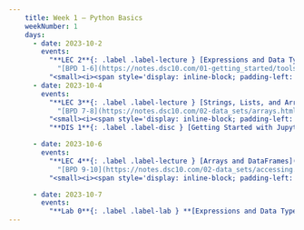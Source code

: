 ```yaml
---
    title: Week 1 – Python Basics
    weekNumber: 1
    days:
      - date: 2023-10-2
        events:
          "**LEC 2**{: .label .label-lecture } [Expressions and Data Types](http://datahub.ucsd.edu/user-redirect/git-sync?repo=https://github.com/dsc-courses/dsc10-2023-fa&subPath=lectures/lec02/lec02.ipynb) [✏️](resources/lectures/lec02/lec02.html)":
            "[BPD 1-6](https://notes.dsc10.com/01-getting_started/tools.html)"
          "<small><i><span style='display: inline-block; padding-left: 80px'><b>Keywords:</b> numpy, indexing, positions</span></i></small>":
      - date: 2023-10-4
        events:
          "**LEC 3**{: .label .label-lecture } [Strings, Lists, and Arrays](http://datahub.ucsd.edu/user-redirect/git-sync?repo=https://github.com/dsc-courses/dsc10-2023-fa&subPath=lectures/lec03/lec03.ipynb) [✏️](resources/lectures/lec03/lec03.html)":
            "[BPD 7-8](https://notes.dsc10.com/02-data_sets/arrays.html), [CIT 14.1](https://inferentialthinking.com/chapters/14/1/Properties_of_the_Mean.html#)"
          "<small><i><span style='display: inline-block; padding-left: 80px'><b>Keywords:</b> numpy, indexing, positions</span></i></small>":
          "**DIS 1**{: .label .label-disc } [Getting Started with Jupyter Notebooks](http://datahub.ucsd.edu/user-redirect/git-sync?repo=https://github.com/dsc-courses/dsc10-2023-fa&subPath=discussion/disc01/disc01.ipynb) ([problems](https://practice.dsc10.com/disc01))":

      - date: 2023-10-6
        events:
          "**LEC 4**{: .label .label-lecture } [Arrays and DataFrames](http://datahub.ucsd.edu/user-redirect/git-sync?repo=https://github.com/dsc-courses/dsc10-2023-fa&subPath=lectures/lec04/lec04.ipynb) [✏️](resources/lectures/lec04/lec04.html)":
            "[BPD 9-10](https://notes.dsc10.com/02-data_sets/accessing.html)"
          "<small><i><span style='display: inline-block; padding-left: 80px'><b>Keywords:</b> numpy, indexing, positions</span></i></small>":

      - date: 2023-10-7
        events:
          "**Lab 0**{: .label .label-lab } **[Expressions and Data Types](http://datahub.ucsd.edu/user-redirect/git-sync?repo=https://github.com/dsc-courses/dsc10-2023-fa&subPath=labs/lab00/lab00.ipynb)**":               
---
```

